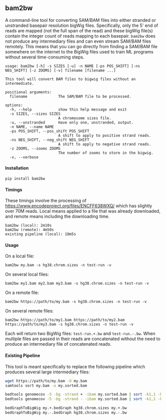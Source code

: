 ## bam2bw

A command-line tool for converting SAM/BAM files into either stranded or unstranded basepair resolution bigWig files. Specifically, only the 5' end of reads are mapped (not the full span of the read) and these bigWig file(s) contain the integer count of reads mapping to each basepair. `bam2bw` does not produce any intermediary files and can even stream SAM/BAM files remotely. This means that you can go directly from finding a SAM/BAM file somewhere on the internet to the BigWig files used to train ML programs without several time-consuming steps.

```
usage: bam2bw [-h] -s SIZES [-u] -n NAME [-ps POS_SHIFT] [-ns NEG_SHIFT] [-z ZOOMS] [-v] filename [filename ...]

This tool will convert BAM files to bigwig files without an intermediate.

positional arguments:
  filename              The SAM/BAM file to be processed.

options:
  -h, --help            show this help message and exit
  -s SIZES, --sizes SIZES
                        A chromosome sizes file.
  -u, --unstranded      Have only one, unstranded, output.
  -n NAME, --name NAME
  -ps POS_SHIFT, --pos_shift POS_SHIFT
                        A shift to apply to positive strand reads.
  -ns NEG_SHIFT, --neg_shift NEG_SHIFT
                        A shift to apply to negative strand reads.
  -z ZOOMS, --zooms ZOOMS
                        The number of zooms to store in the bigwig.
  -v, --verbose
```

#### Installation

`pip install bam2bw`

#### Timings

These timings involve the processing of https://www.encodeproject.org/files/ENCFF638WXQ/ which has slightly over 70M reads. Local means applied to a file that was already downloaded, and remote means including the downloading time.

```
bam2bw (local): 2m10s
bam2bw (remote): 4m50s
existing pipeline (local): 18m5s
```

#### Usage

On a local file:

`bam2bw my.bam -s hg38.chrom.sizes -n test-run -v`

On several local files:

`bam2bw my1.bam my2.bam my3.bam -s hg38.chrom.sizes -n test-run -v`

On a remote file:

`bam2bw https://path/to/my.bam -s hg38.chrom.sizes -n test-run -v`

On several remote files:

`bam2bw https://path/to/my1.bam https://path/to/my2.bam https://path/to/my3.bam -s hg38.chrom.sizes -n test-run -v`

Each will return two BigWig files: `test-run.+.bw` and `test-run.-.bw`. When multiple files are passed in their reads are concatenated without the need to produce an intermediary file of concatenated reads.

#### Existing Pipeline

This tool is meant specifically to replace the following pipeline which produces several large intermediary files:

```bash
wget https://path/to/my.bam -O my.bam
samtools sort my.bam -o my.sorted.bam

bedtools genomecov -5 -bg -strand + -ibam my.sorted.bam | sort -k1,1 -k2,2n > my.+.bedGraph
bedtools genomecov -5 -bg -strand - -ibam my.sorted.bam | sort -k1,1 -k2,2n > my.-.bedGraph

bedGraphToBigWig my.+.bedGraph hg38.chrom.sizes my.+.bw
bedGraphToBigWig my.-.bedGraph hg38.chrom.sizes my.-.bw
```

